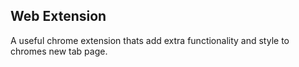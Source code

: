 ## Web Extension

A useful chrome extension thats add extra functionality and style to chromes new tab page.
